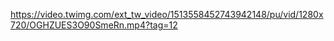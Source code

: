 https://video.twimg.com/ext_tw_video/1513558452743942148/pu/vid/1280x720/OGHZUES3O90SmeRn.mp4?tag=12
